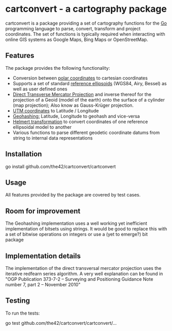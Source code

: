 cartconvert - a cartography package
===================================

cartconvert is a package providing a set of cartography functions for the
[Go](http://golang.org/) programming language to parse, convert, transform and
project coordinates. The set of functions is typically required when interacting
with online GIS systems as Google Maps, Bing Maps or OpenStreetMap.

Features
--------

The package provides the following functionality:

* Conversion between [polar
  coordinates](http://en.wikipedia.org/wiki/Polar_coordinate_system) to
  cartesian coordinates
* Supports a set of standard [reference
  ellipsoids](http://en.wikipedia.org/wiki/Reference_ellipsoid) (WGS84, Airy,
  Bessel) as well as user defined ones
* [Direct Transverse Mercator
  Projection](http://en.wikipedia.org/wiki/Transverse_Mercator_projection) and
  inverse thereof for the projection of a Geoid (model of the earth) onto the
  surface of a cylinder (map projection); Also know as Gauss-Krüger projection.
* [UTM coordinates](http://en.wikipedia.org/wiki/UTM_coordinate_system) to
  Latitude / Longitude
* [Geohashing:](http://en.wikipedia.org/wiki/Geohash) Latitude, Longitude to
  geohash and vice-versa
* [Helmert transformation](http://en.wikipedia.org/wiki/Helmert_transformation)
  to convert coordinates of one reference ellipsoidal model to another
* Various functions to parse different geodetic coordinate datums from string to
  internal data representations

Installation
------------

  go install github.com/the42/cartconvert/cartconvert

Usage
-----

All features provided by the package are covered by test cases.


Room for improvement
---------------------
The Geohashing implementation uses a well working yet inefficient implementation
of bitsets using strings. It would be good to replace this with a set of bitwise
operations on integers or use a (yet to emerge?) bit package

Implementation details
----------------------
The implementation of the direct transversal mercator projection uses the
iterative redfearn series algorithm. A very well explanation can be found in
"OGP Publication 373-7-2 – Surveying and Positioning Guidance Note number 7,
part 2 – November 2010"


Testing
-------

To run the tests:

  go test github.com/the42/cartconvert/cartconvert/...

